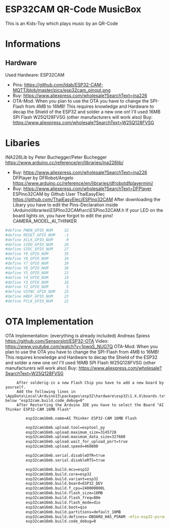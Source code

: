 # ESP32CAM QR-Code MusicBox
This is an Kids-Toy which plays music by an QR-Code

# Informations
## Hardware
Used Hardware: ESP32CAM
- Pins: https://github.com/ldab/ESP32-CAM-MQTT/blob/master/pics/esp32cam_pinout.png
- Buy: https://www.aliexpress.com/wholesale?SearchText=ina226
- OTA-Mod: When you plan to use the OTA you have to change the SPI-Flash from 4MB to 16MB!
         This requires knowledge and Hardware to decap the Shield of the ESP32 and solder a new one on!
          I'll used 16MB SPI Flash W25Q128FVSG (other manufacturers will work also)
          Buy: https://www.aliexpress.com/wholesale?SearchText=W25Q128FVSG


# Libaries
INA226Lib by Peter Buchegger/Peter Buchegger https://www.arduino.cc/reference/en/libraries/ina226lib/
- Buy: https://www.aliexpress.com/wholesale?SearchText=ina226
DFPlayer by DFRobot/Angelo  https://www.arduino.cc/reference/en/libraries/dfrobotdfplayermini/
- Buy: https://www.aliexpress.com/wholesale?SearchText=DFPlayer
ESPino32CAM by Github User ThaiEasyElec https://github.com/ThaiEasyElec/ESPIno32CAM
After downloading the Libary you have to edit the Pins-Declaration inside \Arduino\libraries\ESPIno32CAM\src\ESPino32CAM.h
If your LED on the board lights on, you have forgot to edit the pins!
CAMERA_MODEL_AI_THINKER
```bash
#define PWDN_GPIO_NUM     32
#define RESET_GPIO_NUM    -1
#define XCLK_GPIO_NUM      0
#define SIOD_GPIO_NUM     26
#define SIOC_GPIO_NUM     27
#define Y9_GPIO_NUM       35
#define Y8_GPIO_NUM       34
#define Y7_GPIO_NUM       39
#define Y6_GPIO_NUM       36
#define Y5_GPIO_NUM       21
#define Y4_GPIO_NUM       19
#define Y3_GPIO_NUM       18
#define Y2_GPIO_NUM        5
#define VSYNC_GPIO_NUM    25
#define HREF_GPIO_NUM     23
#define PCLK_GPIO_NUM     22
```

# OTA Implementation
OTA Implementation: (everything is already included)
Andreas Spiess https://github.com/SensorsIot/ESP32-OTA
Video: https://www.youtube.com/watch?v=1pwqS_NUG7Q
OTA-Mod: When you plan to use the OTA you have to change the SPI-Flash from 4MB to 16MB!
         This requires knowledge and Hardware to decap the Shield of the ESP32 and solder a new one on!
         I'll used 16MB SPI Flash W25Q128FVSG (other manufacturers will work also)
         Buy: https://www.aliexpress.com/wholesale?SearchText=W25Q128FVSG

         After solderig-in a new Flash Chip you have to add a new board by yourself.
         Add the following lines in \AppData\Local\Arduino15\packages\esp32\hardware\esp32\1.X.X\boards.txt below "esp32cam.build.code_debug=0"
         After Restarting the Arduino IDE you have to select the Board "AI Thinker ESP32-CAM 16MB Flash"
         
```bash
         esp32cam16mb.name=AI Thinker ESP32-CAM 16MB Flash

         esp32cam16mb.upload.tool=esptool_py
         esp32cam16mb.upload.maximum_size=3145728
         esp32cam16mb.upload.maximum_data_size=327680
         esp32cam16mb.upload.wait_for_upload_port=true
         esp32cam16mb.upload.speed=460800

         esp32cam16mb.serial.disableDTR=true
         esp32cam16mb.serial.disableRTS=true

         esp32cam16mb.build.mcu=esp32
         esp32cam16mb.build.core=esp32
         esp32cam16mb.build.variant=esp32
         esp32cam16mb.build.board=ESP32_DEV
         esp32cam16mb.build.f_cpu=240000000L
         esp32cam16mb.build.flash_size=16MB
         esp32cam16mb.build.flash_freq=80m
         esp32cam16mb.build.flash_mode=dio
         esp32cam16mb.build.boot=qio
         esp32cam16mb.build.partitions=default_16MB
         esp32cam16mb.build.defines=-DBOARD_HAS_PSRAM -mfix-esp32-psram-cache-issue
         esp32cam16mb.build.code_debug=0
```
